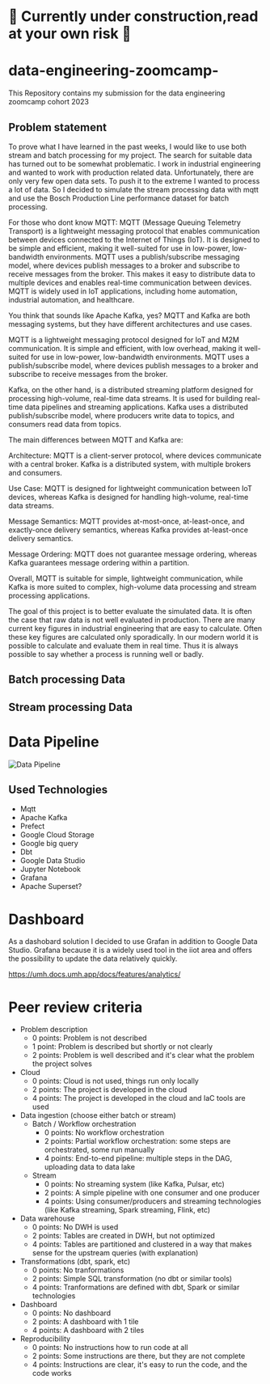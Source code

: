 # 🚧 Currently under construction,read at your own risk 🚧

# data-engineering-zoomcamp-

This Repository contains my submission for the data engineering zoomcamp cohort 2023

## Problem statement

To prove what I have learned in the past weeks, I would like to use both stream and batch processing for my project. The search for suitable data has turned out to be somewhat problematic. I work in industrial engineering and wanted to work with production related data. Unfortunately, there are only very few open data sets. To push it to the extreme I wanted to process a lot of data. So I decided to simulate the stream processing data with mqtt and use the Bosch Production Line performance dataset for batch processing.

For those who dont know MQTT:
MQTT (Message Queuing Telemetry Transport) is a lightweight messaging protocol that enables communication between devices connected to the Internet of Things (IoT). It is designed to be simple and efficient, making it well-suited for use in low-power, low-bandwidth environments. MQTT uses a publish/subscribe messaging model, where devices publish messages to a broker and subscribe to receive messages from the broker. This makes it easy to distribute data to multiple devices and enables real-time communication between devices. MQTT is widely used in IoT applications, including home automation, industrial automation, and healthcare.

You think that sounds like Apache Kafka, yes? MQTT and Kafka are both messaging systems, but they have different architectures and use cases.

MQTT is a lightweight messaging protocol designed for IoT and M2M communication. It is simple and efficient, with low overhead, making it well-suited for use in low-power, low-bandwidth environments. MQTT uses a publish/subscribe model, where devices publish messages to a broker and subscribe to receive messages from the broker.

Kafka, on the other hand, is a distributed streaming platform designed for processing high-volume, real-time data streams. It is used for building real-time data pipelines and streaming applications. Kafka uses a distributed publish/subscribe model, where producers write data to topics, and consumers read data from topics.

The main differences between MQTT and Kafka are:

Architecture: MQTT is a client-server protocol, where devices communicate with a central broker. Kafka is a distributed system, with multiple brokers and consumers.

Use Case: MQTT is designed for lightweight communication between IoT devices, whereas Kafka is designed for handling high-volume, real-time data streams.

Message Semantics: MQTT provides at-most-once, at-least-once, and exactly-once delivery semantics, whereas Kafka provides at-least-once delivery semantics.

Message Ordering: MQTT does not guarantee message ordering, whereas Kafka guarantees message ordering within a partition.

Overall, MQTT is suitable for simple, lightweight communication, while Kafka is more suited to complex, high-volume data processing and stream processing applications.


The goal of this project is to better evaluate the simulated data. It is often the case that raw data is not well evaluated in production. There are many current key figures in industrial engineering that are easy to calculate. Often these key figures are calculated only sporadically. In our modern world it is possible to calculate and evaluate them in real time. Thus it is always possible to say whether a process is running well or badly.


## Batch processing Data

## Stream processing Data

# Data Pipeline

![Data Pipeline](https://lucid.app/publicSegments/view/b17ae762-c294-4201-b0d7-8f2f5d238cd7/image.png)

## Used Technologies
- Mqtt
- Apache Kafka
- Prefect
- Google Cloud Storage
- Google big query
- Dbt
- Google Data Studio
- Jupyter Notebook
- Grafana
- Apache Superset?


# Dashboard
As a dashobard solution I decided to use Grafan in addition to Google Data Studio. Grafana because it is a widely used tool in the iiot area and offers the possibility to update the data relatively quickly.

https://umh.docs.umh.app/docs/features/analytics/


# Peer review criteria 

* Problem description
    * 0 points: Problem is not described
    * 1 point: Problem is described but shortly or not clearly 
    * 2 points: Problem is well described and it's clear what the problem the project solves
* Cloud
    * 0 points: Cloud is not used, things run only locally
    * 2 points: The project is developed in the cloud
    * 4 points: The project is developed in the cloud and IaC tools are used
* Data ingestion (choose either batch or stream)
    * Batch / Workflow orchestration
        * 0 points: No workflow orchestration
        * 2 points: Partial workflow orchestration: some steps are orchestrated, some run manually
        * 4 points: End-to-end pipeline: multiple steps in the DAG, uploading data to data lake
    * Stream
        * 0 points: No streaming system (like Kafka, Pulsar, etc)
        * 2 points: A simple pipeline with one consumer and one producer
        * 4 points: Using consumer/producers and streaming technologies (like Kafka streaming, Spark streaming, Flink, etc)
* Data warehouse
    * 0 points: No DWH is used
    * 2 points: Tables are created in DWH, but not optimized
    * 4 points: Tables are partitioned and clustered in a way that makes sense for the upstream queries (with explanation)
* Transformations (dbt, spark, etc)
    * 0 points: No tranformations
    * 2 points: Simple SQL transformation (no dbt or similar tools)
    * 4 points: Tranformations are defined with dbt, Spark or similar technologies
* Dashboard
    * 0 points: No dashboard
    * 2 points: A dashboard with 1 tile
    * 4 points: A dashboard with 2 tiles
* Reproducibility
    * 0 points: No instructions how to run code at all
    * 2 points: Some instructions are there, but they are not complete
    * 4 points: Instructions are clear, it's easy to run the code, and the code works
